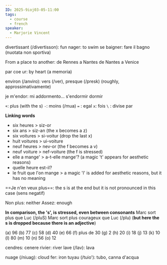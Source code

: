 ```yaml
---
ID: 2025-9ioj03-05-11:00
tags:
  - course
  - french
speaker:
  - Marjorie Vincent
---
```

divertissant (/divertisson): fun
nager: to swim
se baigner: fare il bagno (nuotata non sportiva)

From a place to another:
de Rennes a Nantes
de Nantes a Venice

par coe ur: by heart (a memoria)

environ (/anviro): vers (/ver), presque (/presk) (roughly, approssimativamente)

je m'endor: mi addormento...
s'endormir
dormir

` + `: plus (with the s)
` - `: moins (/mua)
` = ` : egal
` x `: fois
` \ ` : divise par

**Linking words**
- six heures > siz-or
- six ans > siz-an (the x becomes a z)
- six voitures > si-voitur (drop the last x)
- huit voitures > ui-voiture
- neuf heures > nev-or (the f becomes a v)
- neuf voiture > nef-voiture (the f is stressed)
- elle a mange' > a-t-elle mange'? (a magic 't' appears for aesthetic reasons)
- quelle heure est-il?
- le fruit que l'on mange > a magic 'l' is added for aesthetic reasons, but it has no meaning

==Je n'en veux plus==: the s is at the end but it is not pronounced in this case (sens negatif)

Non plus: neither
Assez: enough

**In comparison, the 's', is stressed, even between consonants**
Marc sort plus que Luc (/pluS)
Marc sort plus courageux que Luc (/plu) (**but here the s is dropped because there is an adjective**)


(a) 96
(b) 77
(c) 58
(d) 40
(e) 66
(f) plus de 30
(g) 2
(h) 20
(i) 18
(j) 13
(k) 10
(l) 80
(m) 10
(n) 56
(o) 12

cendres: cenere
rivier: river
lave (/lav): lava

nuage (/niuag): cloud
fer: iron
tuyau (/tuio'): tubo, canna d'acqua
 

